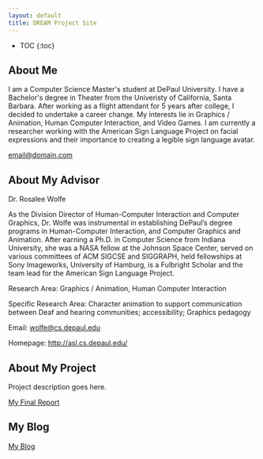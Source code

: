 ```yaml
---
layout: default
title: DREAM Project Site
---
```


* TOC
{:toc}

## About Me

I am a Computer Science Master's student at DePaul University. I have a Bachelor's degree in Theater from the Univeristy of California, Santa Barbara. After working as a flight attendant for 5 years after college, I decided to undertake a career change. My interests lie in Graphics / Animation, Human Computer Interaction, and Video Games. I am currently a researcher working with the American Sign Language Project on facial expressions and their importance to creating a legible sign language avatar.

[email@domain.com](mailto:nbarneko@depaul.edu)

## About My Advisor
Dr. Rosalee Wolfe

As the Division Director of Human-Computer Interaction and Computer Graphics, Dr. Wolfe was instrumental in establishing DePaul’s degree programs in Human-Computer Interaction, and Computer Graphics and Animation. After earning a Ph.D. in Computer Science from Indiana University, she was a NASA fellow at the Johnson Space Center, served on various committees of ACM SIGCSE and SIGGRAPH, held fellowships at Sony Imageworks, University of Hamburg, is a Fulbright Scholar and the team lead for the American Sign Language Project.

Research Area:
Graphics / Animation, Human Computer Interaction

Specific Research Area:
Character animation to support communication between Deaf and hearing communities; accessibility; Graphics pedagogy

Email: wolfe@cs.depaul.edu

Homepage: http://asl.cs.depaul.edu/

## About My Project

Project description goes here.

[My Final Report](files/finalreport.pdf)

## My Blog

[My Blog](blog.html)
